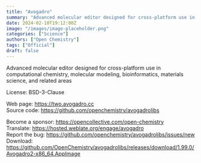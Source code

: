 ```yaml
---
title: "Avogadro"
summary: "Advanced molecular editor designed for cross-platform use in computational chemistry, molecular modeling, bioinformatics, materials science, and related areas"
date: 2024-02-10T19:12:00Z
image: "/images/image-placeholder.png"
categories: ["Science"]
authors: ["Open Chemistry"]
tags: ["Official"]
draft: false
---
```


Advanced molecular editor designed for cross-platform use in computational chemistry, molecular modeling, bioinformatics, materials science, and related areas

License: BSD-3-Clause

Web page: <https://two.avogadro.cc>  
Source code: <https://github.com/openchemistry/avogadrolibs>

Become a sponsor: <https://opencollective.com/open-chemistry>  
Translate: <https://hosted.weblate.org/engage/avogadro>  
Report the bug: <https://github.com/openchemistry/avogadrolibs/issues/new>  
Download: <https://github.com/OpenChemistry/avogadrolibs/releases/download/1.99.0/Avogadro2-x86_64.AppImage>
